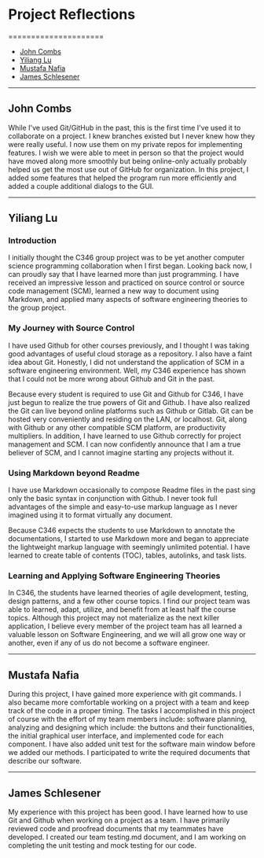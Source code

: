  # Project Reflections
=====================
- [John Combs](#john-combs)
- [Yiliang Lu](#yiliang-lu)
- [Mustafa Nafia](#mustafa-nafia)
- [James Schlesener](#james-schlesener)

----------------------
 ## John Combs

While I've used Git/GitHub in the past, this is the first time I've used it to collaborate on a project. I knew branches
existed but I never knew how they were really useful. I now use them on my private repos for implementing features. I wish
we were able to meet in person so that the project would have moved along more smoothly but being online-only actually
probably helped us get the most use out of GitHub for organization. In this project, I added some features that helped
the program run more efficiently and added a couple additional dialogs to the GUI.

----------------------
 ## Yiliang Lu

### Introduction
I initially thought the C346 group project was to be yet another computer science programming collaboration when I first began. Looking back now, I can proudly say that I have learned more than just programming. I have received an impressive lesson and practiced on source control or source code management (SCM), learned a new way to document using Markdown, and applied many aspects of software engineering theories to the group project.

### My Journey with Source Control
I have used Github for other courses previously, and I thought I was taking good advantages of useful cloud storage as a repository. I also have a faint idea about Git. Honestly, I did not understand the application of SCM in a software engineering environment. Well, my C346 experience has shown that I could not be more wrong about Github and Git in the past.

Because every student is required to use Git and Github for C346, I have just begun to realize the true powers of Git and Github. I have also realized the Git can live beyond online platforms such as Github or Gitlab. Git can be hosted very conveniently and residing on the LAN, or localhost. Git, along with Github or any other compatible SCM platform, are productivity multipliers.  In addition, I have learned to use Github correctly for project management and SCM. I can now confidently announce that I am a true believer of SCM, and I cannot imagine starting any projects without it.

### Using Markdown beyond Readme
I have use Markdown occasionally to compose Readme files in the past sing only the basic syntax in conjunction with Github. I never took full advantages of the simple and easy-to-use markup language as I never imagined using it to format virtually any document.

Because C346 expects the students to use Markdown to annotate the documentations, I started to use Markdown more and began to appreciate the lightweight markup language with seemingly unlimited potential. I have learned to create table of contents (TOC), tables, autolinks, and task lists.

### Learning and Applying Software Engineering Theories 
In C346, the students have learned theories of agile development, testing, design patterns, and a few other course topics. I find our project team was able to learned, adapt, utilize, and benefit from at least half the course topics. Although this project may not materialize as the next killer application, I believe every member of the project team has all learned a valuable lesson on Software Engineering, and we will all grow one way or another, even if any of us do not become a software engineer.  

----------------------
 ## Mustafa Nafia

During this project, I have gained more experience with git commands. I also became more comfortable working on a project
with a team and keep track of the code in a proper timing. The tasks I accomplished in this project of course
with the effort of my team members include: software planning, analyzing and designing which include:
the buttons and their functionalities, the initial graphical user interface, and implemented code for each component.
I have also added unit test for the software main window before we added our methods.
I participated to write the required documents that describe our software.

----------------------
 ## James Schlesener

My experience with this project has been good.  I have learned how to use Git and Github when working on a project as a
team.  I have primarily reviewed code and proofread documents that my teammates have developed.  I created our team
testing.md document, and I am working on completing the unit testing and mock testing for our code.
